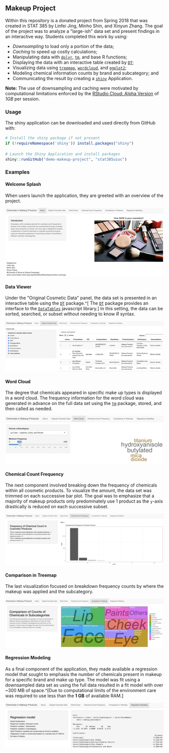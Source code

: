 ## Makeup Project

Within this repository is a donated project from Spring 2018 that was created in
STAT 385 by Linfei Jing, Minho Shin, and Xinyun Zhang. The goal of the project
was to analyze a "large-ish" data set and present findings in an interactive way.
Students completed this work by using:

- _Downsampling_ to load only a portion of the data;
- _Caching_ to speed up costly calculations;
- Manipulating data with 
  [`dplyr`](https://cran.r-project.org/package=dplyr),
  [`tm`](https://cran.r-project.org/package=tm), and base R functions;
- Displaying the data with an interactive table created by [`DT`](https://cran.r-project.org/package=DT);
- Visualizing data using [`treemap`](https://cran.r-project.org/package=treemap), [`wordcloud`](https://cran.r-project.org/package=wordcloud), and [`ggplot2`](https://cran.r-project.org/package=ggplot2);
- Modeling chemical information counts by brand and subcategory; and
- Communicating the result by creating a [`shiny`](https://cran.r-project.org/package=shiny) Application.

**Note:** The use of downsampling and caching were motivated by computational 
limitations enforced by the [RStudio Cloud: Alpha Version](https://rstudio.cloud)
of _1GB_ per session.

### Usage

The shiny application can be downloaded and used directly from GitHub with:

```r
# Install the shiny package if not present
if (!requireNamespace('shiny')) install.packages("shiny")

# Launch the Shiny Application and install packages
shiny::runGitHub("demo-makeup-project", "stat385uiuc")
```

### Examples

#### Welcome Splash 

When users launch the application, they are greeted with an overview of
the project. 

![](readme/01-welcome-splash.png)

#### Data Viewer 

Under the "Original Cosmetic Data" panel, the data set is presented in an
interactive table using the [`DT`](https://cran.r-project.org/package=DT) package.^[
The [`DT`](https://cran.r-project.org/package=DT) package provides an interface
to the [`DataTables`](http://datatables.net/) javascript library.] 
In this setting, the data can be sorted, searched, or subset without needing
to know _R_ syntax.

![](readme/02-interactive-data-table.png)

#### Word Cloud

The degree that chemicals appeared in specific make up types is displayed
in a word cloud. The frequency information for the word cloud was generated
in advance on the full data set using the [`tm`](https://cran.r-project.org/package=tm)
package, stored, and then called as needed.

![](readme/03-word-cloud.png)

#### Chemical Count Frequency

The next component involved breaking down the frequency of chemicals within
all cosmetic products. To visualize the amount, the data set was trimmed on
each successive bar plot. The goal was to emphasize that a majority of makeup
products only predominately use 1 product as the `y`-axis drastically is reduced
on each successive subset.

![](readme/04-chemical-count-frequencies.png)

#### Comparison in Treemap

The last visualization focused on breakdown frequency counts by where the makeup
was applied and the subcategory.

![](readme/05-chemical-count-treemap.png)

#### Regression Modeling

As a final component of the application, they made available a regression model
that sought to emphasis the number of chemicals present in makeup for a specific
brand and make up type. The model was fit using a downsampled data set as using
the full data resulted in a fit model with over ~300 MB of space.^[Due to 
computational limits of the environment care was required to use less than
the **1 GB** of available RAM.]

![Regression Model](readme/06-regression-model.png)

